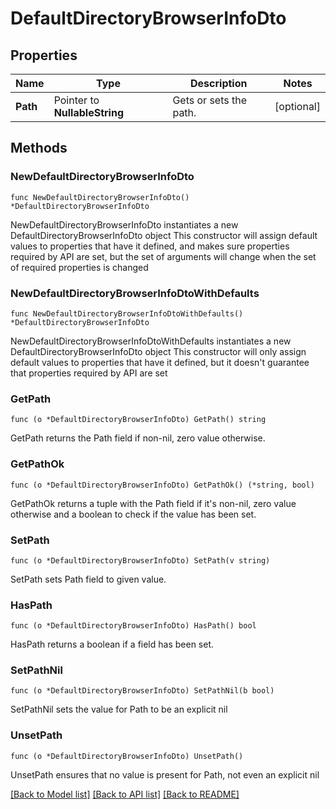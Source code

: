 # DefaultDirectoryBrowserInfoDto

## Properties

Name | Type | Description | Notes
------------ | ------------- | ------------- | -------------
**Path** | Pointer to **NullableString** | Gets or sets the path. | [optional] 

## Methods

### NewDefaultDirectoryBrowserInfoDto

`func NewDefaultDirectoryBrowserInfoDto() *DefaultDirectoryBrowserInfoDto`

NewDefaultDirectoryBrowserInfoDto instantiates a new DefaultDirectoryBrowserInfoDto object
This constructor will assign default values to properties that have it defined,
and makes sure properties required by API are set, but the set of arguments
will change when the set of required properties is changed

### NewDefaultDirectoryBrowserInfoDtoWithDefaults

`func NewDefaultDirectoryBrowserInfoDtoWithDefaults() *DefaultDirectoryBrowserInfoDto`

NewDefaultDirectoryBrowserInfoDtoWithDefaults instantiates a new DefaultDirectoryBrowserInfoDto object
This constructor will only assign default values to properties that have it defined,
but it doesn't guarantee that properties required by API are set

### GetPath

`func (o *DefaultDirectoryBrowserInfoDto) GetPath() string`

GetPath returns the Path field if non-nil, zero value otherwise.

### GetPathOk

`func (o *DefaultDirectoryBrowserInfoDto) GetPathOk() (*string, bool)`

GetPathOk returns a tuple with the Path field if it's non-nil, zero value otherwise
and a boolean to check if the value has been set.

### SetPath

`func (o *DefaultDirectoryBrowserInfoDto) SetPath(v string)`

SetPath sets Path field to given value.

### HasPath

`func (o *DefaultDirectoryBrowserInfoDto) HasPath() bool`

HasPath returns a boolean if a field has been set.

### SetPathNil

`func (o *DefaultDirectoryBrowserInfoDto) SetPathNil(b bool)`

 SetPathNil sets the value for Path to be an explicit nil

### UnsetPath
`func (o *DefaultDirectoryBrowserInfoDto) UnsetPath()`

UnsetPath ensures that no value is present for Path, not even an explicit nil

[[Back to Model list]](../README.md#documentation-for-models) [[Back to API list]](../README.md#documentation-for-api-endpoints) [[Back to README]](../README.md)


